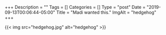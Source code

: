 +++
Description = ""
Tags = []
Categories = []
Type = "post"
Date = "2019-09-13T00:06:44-05:00"
Title = "Madi wanted this."
ImgAlt = "hedgehog"
+++

{{< img src="hedgehog.jpg" alt="hedgehog" >}}
